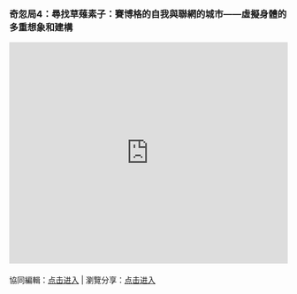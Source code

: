 ### 奇忽局4：尋找草薙素子：賽博格的自我與聯網的城市——虛擬身體的多重想象和建構

<iframe width="100%" height="400" frameborder="0" src="https://www.mindmeister.com/maps/public_map_shell/1809764500/4?width=600&height=400&z=auto&t=AfDDsapp61&no_logo=1" scrolling="no" style="overflow: hidden; margin-bottom: 5px;">Your browser is not able to display frames. Please visit <a href="https://www.mindmeister.com/1809764500/4?t=AfDDsapp61" target="_blank">奇忽局4：尋找草薙素子：賽博格的自我與聯網的城市——虛擬身體的多重想象和建構-副本</a> on MindMeister.</iframe>

協同編輯：[点击进入](https://mm.tt/1809764500?t=AfDDsapp61) | 瀏覽分享：[点击进入](https://www.mindmeister.com/1809764500/4)